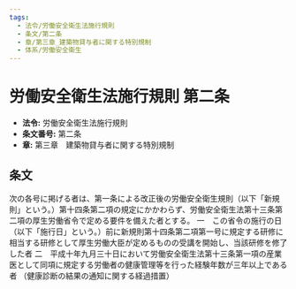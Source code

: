 ```yaml
---
tags:
  - 法令/労働安全衛生法施行規則
  - 条文/第二条
  - 章/第三章_建築物貸与者に関する特別規制
  - 体系/労働安全衛生
---
```

# 労働安全衛生法施行規則 第二条

- **法令:** 労働安全衛生法施行規則
- **条文番号:** 第二条
- **章:** 第三章　建築物貸与者に関する特別規制

## 条文
次の各号に掲げる者は、第一条による改正後の労働安全衛生規則（以下「新規則」という。）第十四条第二項の規定にかかわらず、労働安全衛生法第十三条第二項の厚生労働省令で定める要件を備えた者とする。
一　この省令の施行の日（以下「施行日」という。）前に新規則第十四条第二項第一号に規定する研修に相当する研修として厚生労働大臣が定めるものの受講を開始し、当該研修を修了した者
二　平成十年九月三十日において労働安全衛生法第十三条第一項の産業医として同項に規定する労働者の健康管理等を行った経験年数が三年以上である者
（健康診断の結果の通知に関する経過措置）

